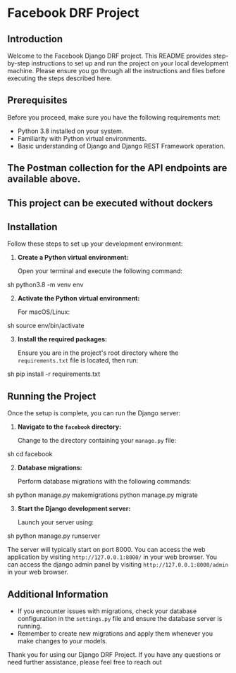 # Facebook DRF Project

## Introduction

Welcome to the Facebook Django DRF project. This README provides step-by-step instructions to set up and run the project on your local development machine. Please ensure you go through all the instructions and files before executing the steps described here.

## Prerequisites

Before you proceed, make sure you have the following requirements met:
* Python 3.8 installed on your system.
* Familiarity with Python virtual environments.
* Basic understanding of Django and Django REST Framework operation.

## The Postman collection for the API endpoints are available above.
## This project can be executed without dockers

## Installation

Follow these steps to set up your development environment:

1. **Create a Python virtual environment:**

   Open your terminal and execute the following command:
   
sh
   python3.8 -m venv env
   
2. **Activate the Python virtual environment:**

   For macOS/Linux:
   
sh source env/bin/activate

3. **Install the required packages:**

   Ensure you are in the project's root directory where the `requirements.txt` file is located, then run:
   
sh
   pip install -r requirements.txt

   

## Running the Project

Once the setup is complete, you can run the Django server:

1. **Navigate to the `facebook` directory:**

   Change to the directory containing your `manage.py` file:
   
sh
   cd facebook
   

2. **Database migrations:**

   Perform database migrations with the following commands:
   
sh
   python manage.py makemigrations
   python manage.py migrate
   


3. **Start the Django development server:**

   Launch your server using:
   
sh
   python manage.py runserver
   


   The server will typically start on port 8000. You can access the web application by visiting `http://127.0.0.1:8000/` in your web browser.
   You can access the django admin panel by visiting `http://127.0.0.1:8000/admin` in your web browser.
   

## Additional Information

- If you encounter issues with migrations, check your database configuration in the `settings.py` file and ensure the database server is running.
- Remember to create new migrations and apply them whenever you make changes to your models.

Thank you for using our Django DRF Project. If you have any questions or need further assistance, please feel free to reach out
